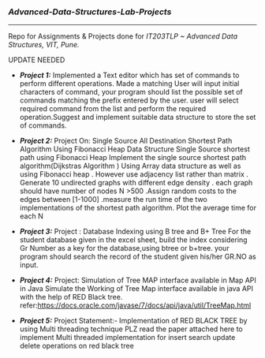 ### ___Advanced-Data-Structures-Lab-Projects___
--------------------------------
Repo for Assignments & Projects done for *IT203TLP ~ Advanced Data Structures, VIT, Pune.*

UPDATE NEEDED

* **_Project 1:_**
Implemented a Text editor which has set of commands to perform different operations. Made a matching User will input initial characters of command, your program should list the possible set of commands matching the prefix entered by the user. user will select required command from the list and perform the required operation.Suggest and implement suitable data structure to store the set of commands.

* **_Project 2:_**
Project On: Single Source All Destination Shortest Path Algorithm Using Fibonacci Heap Data Structure
Single Source shortest path using Fibonacci Heap
Implement the single source shortest path algorithm(Dijkstras Algorithm ) Using Array data structure as well as using Fibonacci heap . However use adjacency list rather than matrix . Generate 10 undirected graphs with different edge density . each graph should have number of nodes N >500 .Assign random costs to the edges between [1-1000] .measure the run time of the two implementations of the shortest path algorithm. Plot the average time for each N

* **_Project 3:_**
Project : Database Indexing using B tree and B+ Tree
For the student database given in the excel sheet, build the index considering Gr Number as a key for the database,using btree or b+tree.
your program should search the record of the student given his/her GR.NO as input.

* **_Project 4:_**
Project: Simulation of Tree MAP interface available in Map API in Java
Simulate the Working of Tree Map interface available in java API with the help of RED Black tree.
refer:https://docs.oracle.com/javase/7/docs/api/java/util/TreeMap.html

* **_Project 5:_**
Project Statement:- Implementation of RED BLACK TREE by using Multi threading technique
PLZ read the paper attached here to implement Multi threaded implementation for 
insert
search 
update 
delete operations on red black tree
